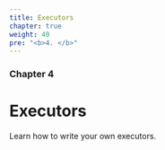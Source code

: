 ```yaml
---
title: Executors
chapter: true
weight: 40
pre: "<b>4. </b>"
---
```


### Chapter 4

# Executors

Learn how to write your own executors.
